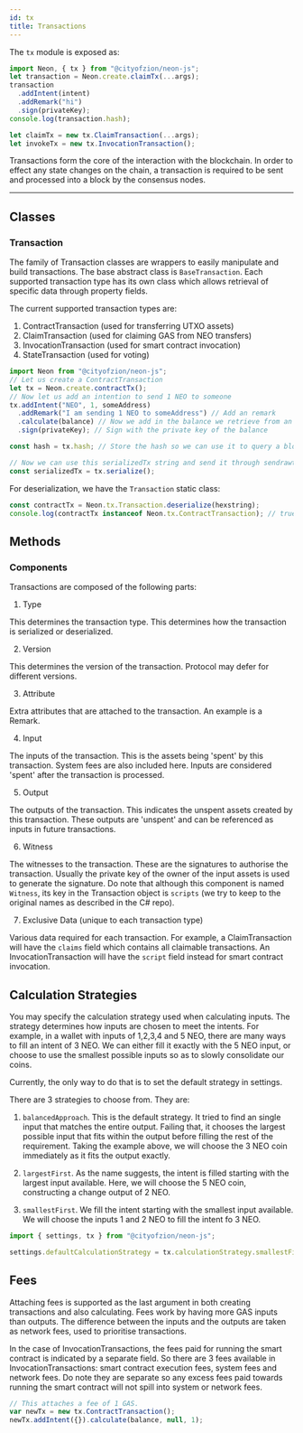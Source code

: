```yaml
---
id: tx
title: Transactions
---
```


The `tx` module is exposed as:

```ts
import Neon, { tx } from "@cityofzion/neon-js";
let transaction = Neon.create.claimTx(...args);
transaction
  .addIntent(intent)
  .addRemark("hi")
  .sign(privateKey);
console.log(transaction.hash);

let claimTx = new tx.ClaimTransaction(...args);
let invokeTx = new tx.InvocationTransaction();
```

Transactions form the core of the interaction with the blockchain. In order to effect any state changes on the chain, a transaction is required to be sent and processed into a block by the consensus nodes.

---

## Classes

### Transaction

The family of Transaction classes are wrappers to easily manipulate and build transactions. The base abstract class is `BaseTransaction`. Each supported transaction type has its own class which allows retrieval of specific data through property fields.

The current supported transaction types are:

1. ContractTransaction (used for transferring UTXO assets)
2. ClaimTransaction (used for claiming GAS from NEO transfers)
3. InvocationTransaction (used for smart contract invocation)
4. StateTransaction (used for voting)

```js
import Neon from "@cityofzion/neon-js";
// Let us create a ContractTransaction
let tx = Neon.create.contractTx();
// Now let us add an intention to send 1 NEO to someone
tx.addIntent("NEO", 1, someAddress)
  .addRemark("I am sending 1 NEO to someAddress") // Add an remark
  .calculate(balance) // Now we add in the balance we retrieve from an external API and calculate the required inputs.
  .sign(privateKey); // Sign with the private key of the balance

const hash = tx.hash; // Store the hash so we can use it to query a block explorer.

// Now we can use this serializedTx string and send it through sendrawtransaction RPC call.
const serializedTx = tx.serialize();
```

For deserialization, we have the `Transaction` static class:

```js
const contractTx = Neon.tx.Transaction.deserialize(hexstring);
console.log(contractTx instanceof Neon.tx.ContractTransaction); // true
```

## Methods

### Components

Transactions are composed of the following parts:

1. Type

This determines the transaction type. This determines how the transaction is serialized or deserialized.

2. Version

This determines the version of the transaction. Protocol may defer for different versions.

3. Attribute

Extra attributes that are attached to the transaction. An example is a Remark.

4. Input

The inputs of the transaction. This is the assets being 'spent' by this transaction. System fees are also included here. Inputs are considered 'spent' after the transaction is processed.

5. Output

The outputs of the transaction. This indicates the unspent assets created by this transaction. These outputs are 'unspent' and can be referenced as inputs in future transactions.

6. Witness

The witnesses to the transaction. These are the signatures to authorise the transaction. Usually the private key of the owner of the input assets is used to generate the signature. Do note that although this component is named `Witness`, its key in the Transaction object is `scripts` (we try to keep to the original names as described in the C# repo).

7. Exclusive Data (unique to each transaction type)

Various data required for each transaction. For example, a ClaimTransaction will have the `claims` field which contains all claimable transactions. An InvocationTransaction will have the `script` field instead for smart contract invocation.

## Calculation Strategies

You may specify the calculation strategy used when calculating inputs. The strategy determines how inputs are chosen to meet the intents. For example, in a wallet with inputs of 1,2,3,4 and 5 NEO, there are many ways to fill an intent of 3 NEO. We can either fill it exactly with the 5 NEO input, or choose to use the smallest possible inputs so as to slowly consolidate our coins.

Currently, the only way to do that is to set the default strategy in settings.

There are 3 strategies to choose from. They are:

1. `balancedApproach`. This is the default strategy. It tried to find an single input that matches the entire output. Failing that, it chooses the largest possible input that fits within the output before filling the rest of the requirement. Taking the example above, we will choose the 3 NEO coin immediately as it fits the output exactly.

2. `largestFirst`. As the name suggests, the intent is filled starting with the largest input available. Here, we will choose the 5 NEO coin, constructing a change output of 2 NEO.

3. `smallestFirst`. We fill the intent starting with the smallest input available. We will choose the inputs 1 and 2 NEO to fill the intent fo 3 NEO.

```js
import { settings, tx } from "@cityofzion/neon-js";

settings.defaultCalculationStrategy = tx.calculationStrategy.smallestFirst;
```

## Fees

Attaching fees is supported as the last argument in both creating transactions and also calculating. Fees work by having more GAS inputs than outputs. The difference between the inputs and the outputs are taken as network fees, used to prioritise transactions.

In the case of InvocationTransactions, the fees paid for running the smart contract is indicated by a separate field. So there are 3 fees available in InvocationTransactions: smart contract execution fees, system fees and network fees. Do note they are separate so any excess fees paid towards running the smart contract will not spill into system or network fees.

```js
// This attaches a fee of 1 GAS.
var newTx = new tx.ContractTransaction();
newTx.addIntent({}).calculate(balance, null, 1);
```
